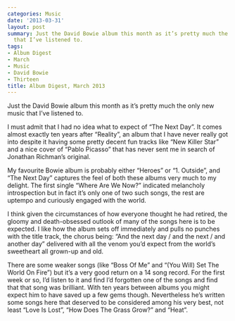 ```yaml
---
categories: Music
date: '2013-03-31'
layout: post
summary: Just the David Bowie album this month as it’s pretty much the only new music
  that I’ve listened to.
tags:
- Album Digest
- March
- Music
- David Bowie
- Thirteen
title: Album Digest, March 2013
---
```


Just the David Bowie album this month as it’s pretty much the only new music that I’ve listened to.

I must admit that I had no idea what to expect of “The Next Day”. It comes almost exactly ten years after “Reality”, an album that I have never really got into despite it having some pretty decent fun tracks like “New Killer Star” and a nice cover of “Pablo Picasso” that has never sent me in search of Jonathan Richman’s original.

My favourite Bowie album is probably either “Heroes” or “1. Outside”, and “The Next Day” captures the feel of both these albums very much to my delight. The first single “Where Are We Now?” indicated melancholy introspection but in fact it’s only one of two such songs, the rest are uptempo and curiously engaged with the world.

I think given the circumstances of how everyone thought he had retired, the gloomy and death-obsessed outlook of many of the songs here is to be expected. I like how the album sets off immediately and pulls no punches with the title track, the chorus being: “And the next day / and the next / and another day” delivered with all the venom you’d expect from the world’s sweetheart all grown-up and old.

There are some weaker songs (like “Boss Of Me” and “(You Will) Set The World On Fire”) but it’s a very good return on a 14 song record. For the first week or so, I’d listen to it and find I’d forgotten one of the songs and find that that song was brilliant. With ten years between albums you might expect him to have saved up a few gems though. Nevertheless he’s written some songs here that deserved to be considered among his very best, not least “Love Is Lost”, “How Does The Grass Grow?” and “Heat”.
